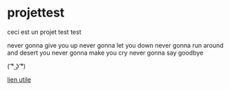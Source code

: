 # projettest
ceci est un projet test test

never gonna give you up
never gonna let you down
never gonna run around and desert you
never gonna make you cry
never gonna say goodbye

( ͡° ͜ʖ ͡°)

[lien utile](https://www.youtube.com/watch?v=dQw4w9WgXcQ)